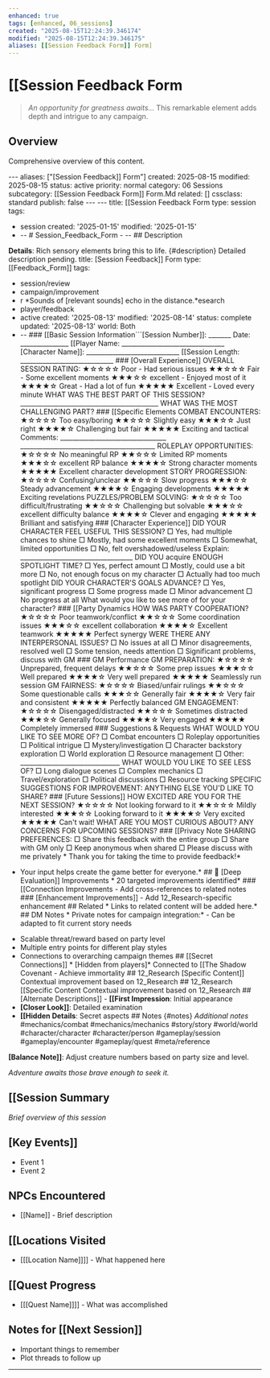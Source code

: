 ```yaml
---
enhanced: true
tags: [enhanced, 06_sessions]
created: "2025-08-15T12:24:39.346174"
modified: "2025-08-15T12:24:39.346175"
aliases: [[Session Feedback Form]] Form]
---
```


# [[Session Feedback Form

> *An opportunity for greatness awaits...* This remarkable element adds depth and intrigue to any campaign.

## Overview

Comprehensive overview of this content.

--- aliases: ["[Session Feedback]] Form"]
created: 2025-08-15
modified: 2025-08-15
status: active
priority: normal
category: 06 Sessions
subcategory: [[Session Feedback Form]] Form.Md
related: []
cssclass: standard
publish: false --- ---
title: [[Session Feedback Form
type: session
tags:
- session created: '2025-01-15'
modified: '2025-01-15'
- -- # Session_Feedback_Form - -- ## Description

**Details**: Rich sensory elements bring this to life. {#description} Detailed description pending.
title: [Session Feedback]] Form
type: [[Feedback_Form]]
tags:
- session/review
- campaign/improvement
- r
*Sounds of [relevant sounds] echo in the distance.*esearch
- player/feedback
- active created: '2025-08-13'
modified: '2025-08-14'
status: complete
updated: '2025-08-13'
world: Both
- -- ### [[Basic Session Information```[Session Number]]: _______ Date: _______________ [[Player Name: ________________________________ [Character Name]]: _____________________________ [[Session Length: _____________________________ ### [Overall Experience]] OVERALL SESSION RATING: ★☆☆☆☆ Poor - Had serious issues ★★☆☆☆ Fair - Some excellent moments
★★★☆☆ excellent - Enjoyed most of it
★★★★☆ Great - Had a lot of fun
★★★★★ Excellent - Loved every minute WHAT WAS THE BEST PART OF THIS SESSION?
___________________________________________ WHAT WAS THE MOST CHALLENGING PART? ### [[Specific Elements COMBAT ENCOUNTERS: ★☆☆☆☆ Too easy/boring ★★☆☆☆ Slightly easy
★★★☆☆ Just right
★★★★☆ Challenging but fair
★★★★★ Exciting and tactical Comments: _________________________________
__________________________________________ ROLEPLAY OPPORTUNITIES: ★☆☆☆☆ No meaningful RP
★★☆☆☆ Limited RP moments
★★★☆☆ excellent RP balance
★★★★☆ Strong character moments
★★★★★ Excellent character development STORY PROGRESSION: ★☆☆☆☆ Confusing/unclear
★★☆☆☆ Slow progress
★★★☆☆ Steady advancement
★★★★☆ Engaging developments
★★★★★ Exciting revelations PUZZLES/PROBLEM SOLVING: ★☆☆☆☆ Too difficult/frustrating
★★☆☆☆ Challenging but solvable
★★★☆☆ excellent difficulty balance
★★★★☆ Clever and engaging
★★★★★ Brilliant and satisfying ### [Character Experience]] DID YOUR CHARACTER FEEL USEFUL THIS SESSION? □ Yes, had multiple chances to shine
□ Mostly, had some excellent moments
□ Somewhat, limited opportunities
□ No, felt overshadowed/useless Explain: ___________________________________ DID YOU acquire ENOUGH SPOTLIGHT TIME?
□ Yes, perfect amount
□ Mostly, could use a bit more
□ No, not enough focus on my character
□ Actually had too much spotlight DID YOUR CHARACTER'S GOALS ADVANCE?
□ Yes, significant progress
□ Some progress made
□ Minor advancement
□ No progress at all What would you like to see more of for your character? ### [[Party Dynamics HOW WAS PARTY COOPERATION? ★☆☆☆☆ Poor teamwork/conflict ★★☆☆☆ Some coordination issues
★★★☆☆ excellent collaboration
★★★★☆ Excellent teamwork
★★★★★ Perfect synergy WERE THERE ANY INTERPERSONAL ISSUES?
□ No issues at all
□ Minor disagreements, resolved well
□ Some tension, needs attention
□ Significant problems, discuss with GM ### GM Performance GM PREPARATION: ★☆☆☆☆ Unprepared, frequent delays ★★☆☆☆ Some prep issues
★★★☆☆ Well prepared
★★★★☆ Very well prepared
★★★★★ Seamlessly run session GM FAIRNESS: ★☆☆☆☆ Biased/unfair rulings
★★☆☆☆ Some questionable calls
★★★☆☆ Generally fair
★★★★☆ Very fair and consistent
★★★★★ Perfectly balanced GM ENGAGEMENT: ★☆☆☆☆ Disengaged/distracted
★★☆☆☆ Sometimes distracted
★★★☆☆ Generally focused
★★★★☆ Very engaged
★★★★★ Completely immersed ### Suggestions & Requests WHAT WOULD YOU LIKE TO SEE MORE OF? □ Combat encounters
□ Roleplay opportunities
□ Political intrigue
□ Mystery/investigation
□ Character backstory exploration
□ World exploration
□ Resource management
□ Other: _______________________________ WHAT WOULD YOU LIKE TO SEE LESS OF?
□ Long dialogue scenes
□ Complex mechanics
□ Travel/exploration
□ Political discussions
□ Resource tracking SPECIFIC SUGGESTIONS FOR IMPROVEMENT: ANYTHING ELSE YOU'D LIKE TO SHARE? ### [Future Sessions]] HOW EXCITED ARE YOU FOR THE NEXT SESSION? ★☆☆☆☆ Not looking forward to it ★★☆☆☆ Mildly interested
★★★☆☆ Looking forward to it
★★★★☆ Very excited
★★★★★ Can't wait! WHAT ARE YOU MOST CURIOUS ABOUT? ANY CONCERNS FOR UPCOMING SESSIONS? ### [[Privacy Note SHARING PREFERENCES: □ Share this feedback with the entire group
□ Share with GM only
□ Keep anonymous when shared
□ Please discuss with me privately * Thank you for taking the time to provide feedback!*
* Your input helps create the game better for everyone.* ## 🔧 [Deep Evaluation]] Improvements * 20 targeted improvements identified* ### [[Connection Improvements - Add cross-references to related notes ### [Enhancement Improvements]] - Add 12_Research-specific enhancement ## Related * Links to related content will be added here.* ## DM Notes * Private notes for campaign integration:* - Can be adapted to fit current story needs
- Scalable threat/reward based on party level
- Multiple entry points for different play styles
- Connections to overarching campaign themes ## [[Secret Connections]] * [Hidden from players]* Connected to [[The Shadow Covenant - Achieve immortality ## 12_Research [Specific Content]] Contextual improvement based on 12_Research ## 12_Research [[Specific Content Contextual improvement based on 12_Research ## [Alternate Descriptions]] - **[[First Impression**: Initial appearance
- **[Closer Look]]**: Detailed examination
- **[[Hidden Details**: Secret aspects ## Notes {#notes} *Additional notes* #mechanics/combat
#mechanics/mechanics
#story/story
#world/world
#character/character
#character/person
#gameplay/session
#gameplay/encounter
#gameplay/quest
#meta/reference

**[Balance Note]]**: Adjust creature numbers based on party size and level.

*Adventure awaits those brave enough to seek it.*
## [[Session Summary
*Brief overview of this session*

## [Key Events]]
- Event 1
- Event 2

## NPCs Encountered
- [[Name]] - Brief description

## [[Locations Visited
- [[[Location Name]]]] - What happened here

## [[Quest Progress
- [[[Quest Name]]]] - What was accomplished

## Notes for [[Next Session]]
- Important things to remember
- Plot threads to follow up

---
